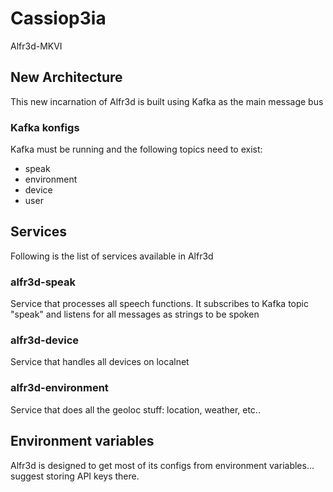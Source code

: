 # Cassiop3ia
Alfr3d-MKVI 

## New Architecture
This new incarnation of Alfr3d is built using Kafka as the main message bus

### Kafka konfigs
Kafka must be running and the following topics need to exist:
- speak
- environment
- device
- user

## Services
Following is the list of services available in Alfr3d

### alfr3d-speak
Service that processes all speech functions. It subscribes to Kafka topic "speak" and listens for all messages as strings to be spoken

### alfr3d-device 
Service that handles all devices on localnet

### alfr3d-environment
Service that does all the geoloc stuff: location, weather, etc..

## Environment variables
Alfr3d is designed to get most of its configs from environment variables... suggest storing API keys there.